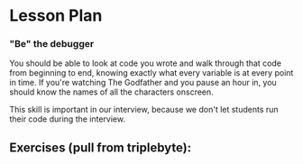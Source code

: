 # Lesson Plan

### "Be" the debugger

You should be able to look at code you wrote and walk through that code from beginning to end, knowing exactly what every variable is at every point in time.  If you're watching The Godfather and you pause an hour in, you should know the names of all the characters onscreen.

This skill is important in our interview, because we don't let students run their code during the interview.


## Exercises (pull from triplebyte):

